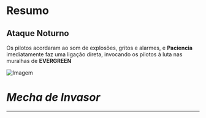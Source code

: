 # Resumo
## Ataque Noturno
Os pilotos acordaram ao som de explosões, gritos e alarmes, e **Paciencia** imediatamente faz uma ligação direta, invocando os pilotos à luta nas muralhas de **EVERGREEN**


![Imagem](/events/Images/Ranger.jpg)

# *Mecha de Invasor*
---
